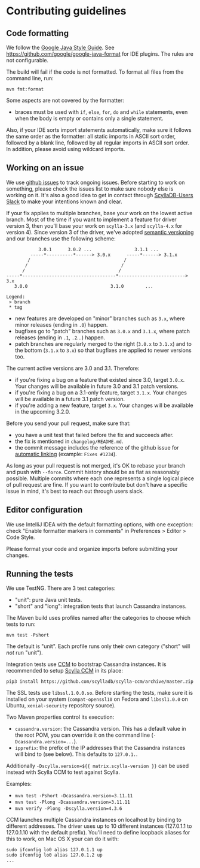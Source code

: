 # Contributing guidelines

## Code formatting

We follow the [Google Java Style Guide](https://google.github.io/styleguide/javaguide.html). See
https://github.com/google/google-java-format for IDE plugins. The rules are not configurable.

The build will fail if the code is not formatted. To format all files from the command line, run:

```
mvn fmt:format
```

Some aspects are not covered by the formatter:

* braces must be used with `if`, `else`, `for`, `do` and `while` statements, even when the body is
  empty or contains only a single statement.

Also, if your IDE sorts import statements automatically, make sure it follows the same order as the
formatter: all static imports in ASCII sort order, followed by a blank line, followed by all regular
imports in ASCII sort order.  In addition, please avoid using wildcard imports.

## Working on an issue

We use [github issues](https://github.com/scylladb/java-driver/issues) to track ongoing issues. 
Before starting to work on something, please check the issues list to make sure nobody else is working on it.
It's also a good idea to get in contact through [ScyllaDB-Users Slack](https://scylladb-users.slack.com/) 
to make your intentions known and clear.

If your fix applies to multiple branches, base your work on the lowest active branch. Most of the time if you want to implement a feature for driver version 3, then you'll base your work on `scylla-3.x` (and `scylla-4.x` for version 4). Since version 3 of the driver,
we've adopted [semantic versioning](http://semver.org/) and our branches use the following scheme:

```
            3.0.1      3.0.2 ...                3.1.1 ...
         -----*----------*------> 3.0.x      -----*------> 3.1.x
        /                                   /
       /                                   /
      /                                   /
-----*-----------------------------------*-------------------------> 3.x
   3.0.0                               3.1.0        ...

Legend:
 > branch
 * tag
```

- new features are developed on "minor" branches such as `3.x`, where minor releases (ending in `.0`) happen.
- bugfixes go to "patch" branches such as `3.0.x` and `3.1.x`, where patch releases (ending in `.1`, `.2`...) happen.
- patch branches are regularly merged to the right (`3.0.x` to `3.1.x`) and to the bottom (`3.1.x` to `3.x`) so that
  bugfixes are applied to newer versions too.

The current active versions are 3.0 and 3.1. Therefore:

- if you're fixing a bug on a feature that existed since 3.0, target `3.0.x`. Your changes will be available in future
  3.0 and 3.1 patch versions.
- if you're fixing a bug on a 3.1-only feature, target `3.1.x`. Your changes will be available in a future 3.1 patch
  version.
- if you're adding a new feature, target `3.x`. Your changes will be available in the upcoming 3.2.0.

Before you send your pull request, make sure that:

- you have a unit test that failed before the fix and succeeds after.
- the fix is mentioned in `changelog/README.md`.
- the commit message includes the reference of the github issue for 
  <a href="https://docs.github.com/en/issues/tracking-your-work-with-issues/linking-a-pull-request-to-an-issue">automatic linking</a>
  (example: `Fixes #1234`).

As long as your pull request is not merged, it's OK to rebase your branch and push with
`--force`. Commit history should be as flat as reasonably possible. Multiple commits where each one represents a single logical piece of pull request are fine.
If you want to contribute but don't have a specific issue in mind, it's best to reach out through users slack.

## Editor configuration

We use IntelliJ IDEA with the default formatting options, with one exception: check
"Enable formatter markers in comments" in Preferences > Editor > Code Style.

Please format your code and organize imports before submitting your changes.

## Running the tests

We use TestNG. There are 3 test categories:

- "unit": pure Java unit tests.
- "short" and "long": integration tests that launch Cassandra instances.

The Maven build uses profiles named after the categories to choose which tests to run:

```
mvn test -Pshort
```

The default is "unit". Each profile runs only their own category ("short" will *not* run "unit").

Integration tests use [CCM](https://github.com/pcmanus/ccm) to bootstrap Cassandra instances. It is recommended to 
setup [Scylla CCM](https://github.com/scylladb/scylla-ccm) in its place:
```
pip3 install https://github.com/scylladb/scylla-ccm/archive/master.zip
```

The SSL tests use `libssl.1.0.0.so`. Before starting the tests, make sure it is installed on your system
(`compat-openssl10` on Fedora and `libssl1.0.0` on Ubuntu, `xenial-security` repository source).

Two Maven properties control its execution:

- `cassandra.version`: the Cassandra version. This has a default value in the root POM,
  you can override it on the command line (`-Dcassandra.version=...`).
- `ipprefix`: the prefix of the IP addresses that the Cassandra instances will bind to (see
  below). This defaults to `127.0.1.`.

Additionally `-Dscylla.version=${{ matrix.scylla-version }}` can be used instead with Scylla CCM to test against Scylla.

Examples:
- `mvn test -Pshort -Dcassandra.version=3.11.11`
- `mvn test -Plong -Dcassandra.version=3.11.11`
- `mvn verify -Plong -Dscylla.version=4.3.6`


CCM launches multiple Cassandra instances on localhost by binding to different addresses. The
driver uses up to 10 different instances (127.0.1.1 to 127.0.1.10 with the default prefix).
You'll need to define loopback aliases for this to work, on Mac OS X your can do it with:

```
sudo ifconfig lo0 alias 127.0.1.1 up
sudo ifconfig lo0 alias 127.0.1.2 up
...
```
